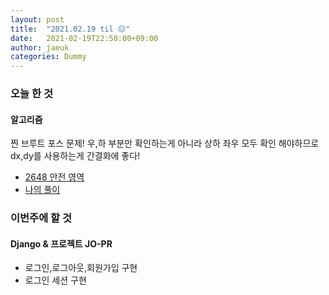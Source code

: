 ```yaml
---
layout: post
title:  "2021.02.19 til 😖"
date:   2021-02-19T22:50:00+09:00
author: jaeuk
categories: Dummy
---
```


### **오늘 한 것**

#### 알고리즘

찐 브루트 포스 문제! 우,하 부분만 확인하는게 아니라 상하 좌우 모두 확인 해야하므로 dx,dy를 사용하는게 간결화에 좋다!
- [2648 안전 영역](https://www.acmicpc.net/problem/2468)
- [나의 풀이](https://nyanguk.tistory.com/52)



### **이번주에 할 것**

#### Django & 프로젝트 JO-PR 
- 로그인,로그아웃,회원가입 구현
- 로그인 세션 구현
  

